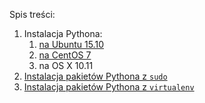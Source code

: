 Spis treści:

1. Instalacja Pythona:
	1. [na Ubuntu 15.10](instalacja-pythona/ubuntu-15.10.md)
	1. [na CentOS 7](instalacja-pythona/centos-7.md)
	1. na OS X 10.11
1. [Instalacja pakietów Pythona z `sudo`](instalacja-pakietow-pythona-z-sudo.md)
1. [Instalacja pakietów Pythona z `virtualenv`](instalacja-pakietow-pythona-z-virtualenv.md)
